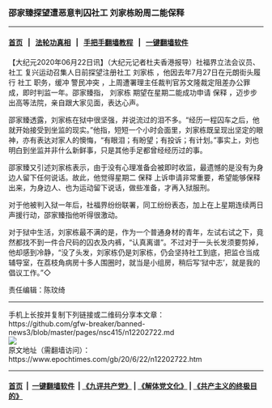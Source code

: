 ### 邵家臻探望遭恶意判囚社工 刘家栋盼周二能保释
------------------------

#### [首页](https://github.com/gfw-breaker/banned-news3/blob/master/README.md) &nbsp;&nbsp;|&nbsp;&nbsp; [法轮功真相](https://github.com/begood0513/basic/blob/master/README.md)  &nbsp;&nbsp;|&nbsp;&nbsp; [手把手翻墙教程](https://github.com/gfw-breaker/guides/wiki)  &nbsp;&nbsp;|&nbsp;&nbsp; [一键翻墙软件](https://github.com/gfw-breaker/nogfw/blob/master/README.md)  



<div><p>
 【大纪元2020年06月22日讯】（大纪元记者杜夫香港报导）社福界立法会议员、
 <ok href="https://www.epochtimes.com/gb/tag/%E7%A4%BE%E5%B7%A5.html">
  社工
 </ok>
 复兴运动召集人日前探望注册社工
 <ok href="https://www.epochtimes.com/gb/tag/%E5%88%98%E5%AE%B6%E6%A0%8B.html">
  刘家栋
 </ok>
 ，他因去年7月27日在元朗街头履行
 <ok href="https://www.epochtimes.com/gb/tag/%E7%A4%BE%E5%B7%A5.html">
  社工
 </ok>
 职务，缓冲
 <ok href="https://www.epochtimes.com/gb/tag/%E8%AD%A6%E6%B0%91%E5%86%B2%E7%AA%81.html">
  警民冲突
 </ok>
 ，上周遭署理主任裁判官苏文隆裁定阻差办公罪成，即时判监一年。邵家臻指，
 <ok href="https://www.epochtimes.com/gb/tag/%E5%88%98%E5%AE%B6%E6%A0%8B.html">
  刘家栋
 </ok>
 期望在星期二能成功申请
 <ok href="https://www.epochtimes.com/gb/tag/%E4%BF%9D%E9%87%8A.html">
  保释
 </ok>
 ，迈步步出高等法院，亲自跟大家见面，表达心声。
</p>
<p>
 邵家臻透露，刘家栋在狱中很坚强，并说流过的泪不多。“经历一程囚车之后，他就开始接受到坐监的现实。”他指，短短一个小时会面里，刘家栋既呈现出坚定的眼神，亦有表达对家人的懊悔，“有眼泪；有盼望；有投诉；有计划。”事实上，刘也明白到坐监并非什么新鲜事，只是其他手足都曾经经历过的事。
</p>
<p>
 邵家臻又引述刘家栋表示，由于没有心理准备会被即时收监，最遗憾的是没有为身边人留下任何说话。故此，他觉得星期二
 <ok href="https://www.epochtimes.com/gb/tag/%E4%BF%9D%E9%87%8A.html">
  保释
 </ok>
 上诉申请非常重要，希望能够保释出来，为身边人、也为运动留下说话，做些准备，才再入狱服刑。
</p>
<p>
 对于他被判入狱一年后，社福界纷纷联署，同工纷纷表态，加上在上星期连续两日声援行动，邵家臻指他听得很激动。
</p>
<p>
 对于狱中生活，刘家栋最不满的是，作为一个普通身材的青年，左试右试之下，竟然都找不到一件合尺码的囚衣及内裤，“认真离谱”。不过对于一头长发须要剪掉，他却感到冷静，“没了头发，刘家栋仍是刘家栋，仍会坚持社工到底，把监仓当成辅导室，在荔枝角病房十多人围圈时，就当是小组房，稍后写‘狱中志’，就是我的倡议工作。”◇
</p>
<p>
 责任编辑：陈玟绮
</p>
</div>
<hr/>
手机上长按并复制下列链接或二维码分享本文章：<br/>
https://github.com/gfw-breaker/banned-news3/blob/master/pages/nsc415/n12202722.md <br/>
<a href='https://github.com/gfw-breaker/banned-news3/blob/master/pages/nsc415/n12202722.md'><img src='https://github.com/gfw-breaker/banned-news3/blob/master/pages/nsc415/n12202722.md.png'/></a> <br/>
原文地址（需翻墙访问）：https://www.epochtimes.com/gb/20/6/22/n12202722.htm


------------------------
#### [首页](https://github.com/gfw-breaker/banned-news3/blob/master/README.md) &nbsp;|&nbsp; [一键翻墙软件](https://github.com/gfw-breaker/nogfw/blob/master/README.md) &nbsp;| [《九评共产党》](https://github.com/gfw-breaker/9ping.md/blob/master/README.md#九评之一评共产党是什么) | [《解体党文化》](https://github.com/gfw-breaker/jtdwh.md/blob/master/README.md) | [《共产主义的终极目的》](https://github.com/gfw-breaker/gczydzjmd.md/blob/master/README.md)


<img src='http://gfw-breaker.win/banned-news3/pages/nsc415/n12202722.md' width='0px' height='0px'/>